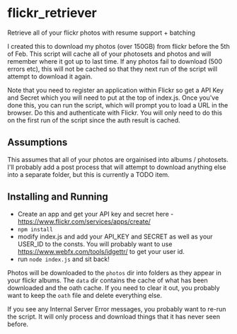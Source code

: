 # flickr_retriever
Retrieve all of your flickr photos with resume support + batching

I created this to download my photos (over 150GB) from flickr before the 5th of Feb. This script will cache all of your photosets and photos and will remember where it got up to last time. If any photos fail to download (500 errors etc), this will not be cached so that they next run of the script will attempt to download it again. 

Note that you need to register an application within Flickr so get a API Key and Secret which you will need to put at the top of index.js. Once you've done this, you can run the script, which will prompt you to load a URL in the browser. Do this and authenticate with Flickr. You will only need to do this on the first run of the script since the auth result is cached. 

## Assumptions

This assumes that all of your photos are orgainised into albums / photosets. I'll probably add a post process that will attempt to download anything else into a separate folder, but this is currently a TODO item.

## Installing and Running

* Create an app and get your API key and secret here - https://www.flickr.com/services/apps/create/
* ```npm install```
* modify index.js and add your API_KEY and SECRET as well as your USER_ID to the consts. You will probably want to use https://www.webfx.com/tools/idgettr/ to get your user id. 
* run ```node index.js``` and sit back!

Photos will be downloaded to the ```photos``` dir into folders as they appear in your flickr albums. The ```data``` dir contains the cache of what has been downloaded and the oath cache. If you need to clear it out, you probably want to keep the ```oath``` file and delete everything else.

If you see any Internal Server Error messages, you probably want to re-run the script. It will only process and download things that it has never seen before. 
